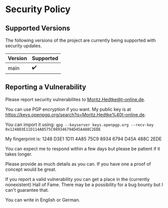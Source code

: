 <!--
SPDX-License-Identifier: AGPL-3.0-or-later
SPDX-FileCopyrightText: 2021 Moritz Hedtke <Moritz.Hedtke@t-online.de>
-->

# Security Policy

## Supported Versions

The following versions of the project are
currently being supported with security updates.

| Version | Supported          |
| ------- | ------------------ |
| main    | :heavy_check_mark: |

## Reporting a Vulnerability

Please report security vulnerabilites to Moritz.Hedtke@t-online.de.

You can use PGP encryption if you want.
My public key is at https://keys.openpgp.org/search?q=Moritz.Hedtke%40t-online.de.

You can import it using: `gpg --keyserver keys.openpgp.org --recv-key 0x1248D3E11D114A8575C989346794D45A488C2EDE`

My fingerprint is: 1248 D3E1 1D11 4A85 75C9 8934 6794 D45A 488C 2EDE

You can expect me to respond within a few days but please be patient if it takes longer.

Please provide as much details as you can. If you have one a proof of concept would be great.

If you report a valid vulnerability you can get a place in the (currently nonexistent) Hall of Fame.
There may be a possibility for a bug bounty but I can't guarantee that.

You can write in English or German.
